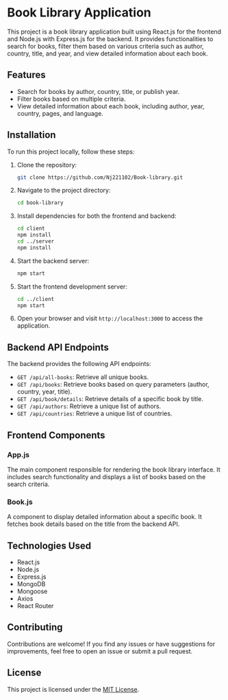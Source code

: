 # Book Library Application

This project is a book library application built using React.js for the frontend and Node.js with Express.js for the backend. It provides functionalities to search for books, filter them based on various criteria such as author, country, title, and year, and view detailed information about each book.

## Features

- Search for books by author, country, title, or publish year.
- Filter books based on multiple criteria.
- View detailed information about each book, including author, year, country, pages, and language.

## Installation

To run this project locally, follow these steps:

1. Clone the repository:

    ```bash
    git clone https://github.com/Nj221102/Book-library.git
    ```

2. Navigate to the project directory:

    ```bash
    cd book-library
    ```

3. Install dependencies for both the frontend and backend:

    ```bash
    cd client
    npm install
    cd ../server
    npm install
    ```

4. Start the backend server:

    ```bash
    npm start
    ```

5. Start the frontend development server:

    ```bash
    cd ../client
    npm start
    ```

6. Open your browser and visit `http://localhost:3000` to access the application.

## Backend API Endpoints

The backend provides the following API endpoints:

- `GET /api/all-books`: Retrieve all unique books.
- `GET /api/books`: Retrieve books based on query parameters (author, country, year, title).
- `GET /api/book/details`: Retrieve details of a specific book by title.
- `GET /api/authors`: Retrieve a unique list of authors.
- `GET /api/countries`: Retrieve a unique list of countries.

## Frontend Components

### App.js

The main component responsible for rendering the book library interface. It includes search functionality and displays a list of books based on the search criteria.

### Book.js

A component to display detailed information about a specific book. It fetches book details based on the title from the backend API.

## Technologies Used

- React.js
- Node.js
- Express.js
- MongoDB
- Mongoose
- Axios
- React Router

## Contributing

Contributions are welcome! If you find any issues or have suggestions for improvements, feel free to open an issue or submit a pull request.

## License

This project is licensed under the [MIT License](LICENSE).
